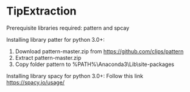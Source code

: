 # TipExtraction
Prerequisite libraries required: pattern and spcay

Installing library patter for python 3.0+:
1. Download pattern-master.zip from https://github.com/clips/pattern
2. Extract pattern-master.zip
3. Copy folder pattern to %PATH%\Anaconda3\Lib\site-packages

Installing library spacy for python 3.0+:
Follow this link https://spacy.io/usage/

